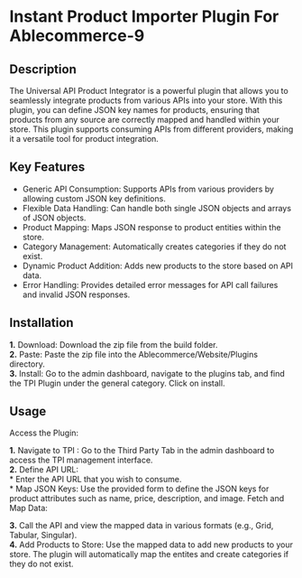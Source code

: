 # Instant Product Importer Plugin For Ablecommerce-9
## Description
The Universal API Product Integrator is a powerful plugin that allows you to seamlessly integrate products from various APIs into your store. With this plugin, you can define JSON key names for products, ensuring that products from any source are correctly mapped and handled within your store. This plugin supports consuming APIs from different providers, making it a versatile tool for product integration.

## Key Features
* Generic API Consumption: Supports APIs from various providers by allowing custom JSON key definitions.
* Flexible Data Handling: Can handle both single JSON objects and arrays of JSON objects.
* Product Mapping: Maps JSON response to product entities within the store.
* Category Management: Automatically creates categories if they do not exist.
* Dynamic Product Addition: Adds new products to the store based on API data.
* Error Handling: Provides detailed error messages for API call failures and invalid JSON responses.

## Installation

**1.** Download: Download the zip file from the build folder.  
**2.** Paste: Paste the zip file into the Ablecommerce/Website/Plugins directory.  
**3.** Install: Go to the admin dashboard, navigate to the plugins tab, and find the TPI Plugin under the general category. Click on install.  

## Usage
Access the Plugin:

**1.**  Navigate to TPI : Go to the Third Party Tab in the admin dashboard to access the TPI management interface.  
**2.**  Define API URL:  
    * Enter the API URL that you wish to consume.  
    * Map JSON Keys: Use the provided form to define the JSON keys for product attributes such as name, price, description, and image.
Fetch and Map Data:  

**3.** Call the API and view the mapped data in various formats (e.g., Grid, Tabular, Singular).  
**4.** Add Products to Store:
Use the mapped data to add new products to your store. The plugin will automatically map the entites and create categories if they do not exist.
